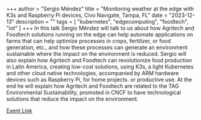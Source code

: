 +++
author = "Sergio Méndez"
title = "Monitoring weather at the edge with K3s and Raspberry Pi devices, Civo Navigate, Tampa, FL"
date = "2023-12-13"
description = ""
tags = [
    "kubernetes",
    "edgecomputing",
    "foodtech",
    "iot"
]
+++
In this talk Sergio Méndez will talk to us about how Agritech and Foodtech solutions running on the edge can help automate applications on farms that can help optimize processes in crops, fertilizer, or food generation, etc., and how these processes can generate an environment sustainable where the impact on the environment is reduced. Sergio will also explain how Agritech and Foodtech can revolutionize food production in Latin America, creating low-cost solutions, using K3s, a light Kubernetes and other cloud native technologies, accompanied by ARM hardware devices such as Raspberry Pi, for home projects. or productive use. At the end he will explain how Agritech and Foodtech are related to the TAG Environmental Sustainability, promoted in CNCF to have technological solutions that reduce the impact on the environment.

[Event Link](https://community.cncf.io/events/details/cncf-kcd-spain-presents-kcd-spain-2023/#agenda)
<!--more-->
